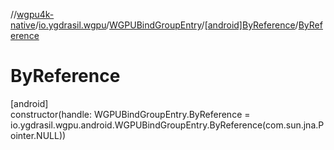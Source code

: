 //[wgpu4k-native](../../../../index.md)/[io.ygdrasil.wgpu](../../index.md)/[WGPUBindGroupEntry](../index.md)/[[android]ByReference](index.md)/[ByReference](-by-reference.md)

# ByReference

[android]\
constructor(handle: WGPUBindGroupEntry.ByReference = io.ygdrasil.wgpu.android.WGPUBindGroupEntry.ByReference(com.sun.jna.Pointer.NULL))